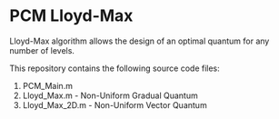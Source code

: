 # PCM Lloyd-Max

Lloyd-Max algorithm allows the design of an optimal quantum for any number of levels.

This repository contains the following source code files:

1. PCM_Main.m
2. Lloyd_Max.m  -  Non-Uniform Gradual Quantum
3. Lloyd_Max_2D.m  -  Non-Uniform Vector Quantum
